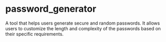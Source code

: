 # password_generator
A tool that helps users generate secure and random passwords. It allows users to customize the length and complexity of the passwords based on their specific requirements.
